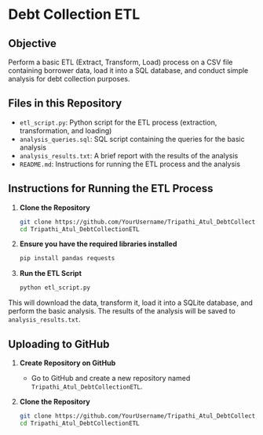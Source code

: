 # Debt Collection ETL

## Objective
Perform a basic ETL (Extract, Transform, Load) process on a CSV file containing borrower data, load it into a SQL database, and conduct simple analysis for debt collection purposes.

## Files in this Repository
- `etl_script.py`: Python script for the ETL process (extraction, transformation, and loading)
- `analysis_queries.sql`: SQL script containing the queries for the basic analysis
- `analysis_results.txt`: A brief report with the results of the analysis
- `README.md`: Instructions for running the ETL process and the analysis

## Instructions for Running the ETL Process

1. **Clone the Repository**
    ```sh
    git clone https://github.com/YourUsername/Tripathi_Atul_DebtCollectionETL.git
    cd Tripathi_Atul_DebtCollectionETL
    ```

2. **Ensure you have the required libraries installed**
    ```sh
    pip install pandas requests
    ```

3. **Run the ETL Script**
    ```sh
    python etl_script.py
    ```

This will download the data, transform it, load it into a SQLite database, and perform the basic analysis. The results of the analysis will be saved to `analysis_results.txt`.

## Uploading to GitHub

1. **Create Repository on GitHub**
   - Go to GitHub and create a new repository named `Tripathi_Atul_DebtCollectionETL`.

2. **Clone the Repository**
   ```sh
   git clone https://github.com/YourUsername/Tripathi_Atul_DebtCollectionETL.git
   cd Tripathi_Atul_DebtCollectionETL
